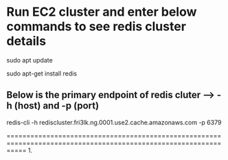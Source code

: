 Run EC2 cluster and enter below commands to see redis cluster details
===========================================================
sudo apt update

sudo apt-get install redis 

**Below is the primary endpoint of redis cluter --> -h (host) and -p (port)**
----------------------------------------------------------------------------------------

redis-cli -h rediscluster.fri3lk.ng.0001.use2.cache.amazonaws.com -p 6379 

=================================================================================================================
1. 
